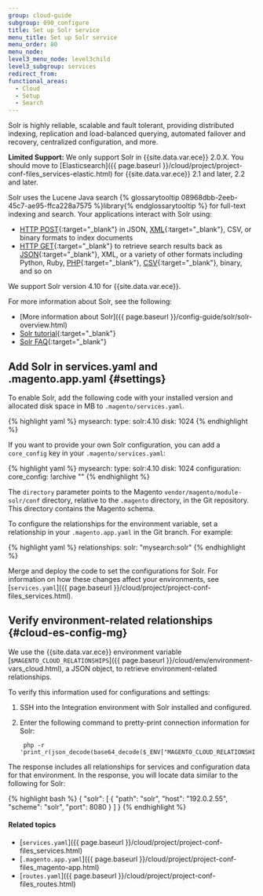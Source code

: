 ```yaml
---
group: cloud-guide
subgroup: 090_configure
title: Set up Solr service
menu_title: Set up Solr service
menu_order: 80
menu_node:
level3_menu_node: level3child
level3_subgroup: services
redirect_from:
functional_areas:
  - Cloud
  - Setup
  - Search
---
```


Solr is highly reliable, scalable and fault tolerant, providing distributed
indexing, replication and load-balanced querying, automated failover and
recovery, centralized configuration, and more.

**Limited Support:** We only support Solr in {{site.data.var.ece}} 2.0.X. You should move to [Elasticsearch]({{ page.baseurl }}/cloud/project/project-conf-files_services-elastic.html) for {{site.data.var.ece}} 2.1 and later, 2.2 and later.

Solr uses the Lucene Java search {% glossarytooltip 08968dbb-2eeb-45c7-ae95-ffca228a7575 %}library{% endglossarytooltip %} for full-text indexing and search. Your applications interact with Solr using:

* [HTTP POST](http://www.w3.org/Protocols/rfc2616/rfc2616-sec9.html#sec9.5){:target="_blank"} in JSON, [XML](http://wiki.apache.org/solr/UpdateXmlMessages){:target="_blank"}, CSV, or binary formats to index documents
* [HTTP GET](http://www.w3.org/Protocols/rfc2616/rfc2616-sec9.html#sec9.3){:target="_blank"} to retrieve search results back as [JSON](http://wiki.apache.org/solr/SolJSON?highlight=%28json%29%7C%28solr%29){:target="_blank"}, XML, or a variety of other formats including Python, Ruby, [PHP](http://wiki.apache.org/solr/SolPHP?highlight=%28php%29%7C%28solr%29){:target="_blank"}, [CSV](http://wiki.apache.org/solr/CSVResponseWriter?highlight=%28solr%29%7C%28csv%29){:target="_blank"}, binary, and so on

We support Solr version 4.10 for {{site.data.var.ece}}.

For more information about Solr, see the following:

* [More information about Solr]({{ page.baseurl }}/config-guide/solr/solr-overview.html)
* [Solr tutorial](https://lucene.apache.org/solr/4_10_0/tutorial.html){:target="_blank"}
* [Solr FAQ](http://wiki.apache.org/solr/FAQ){:target="_blank"}

## Add Solr in services.yaml and .magento.app.yaml {#settings}

To enable Solr, add the following code with your installed version and allocated disk space in MB to `.magento/services.yaml`.

{% highlight yaml %}
mysearch:
    type: solr:4.10
    disk: 1024
{% endhighlight %}

If you want to provide your own Solr configuration, you can add a `core_config` key in your `.magento/services.yaml`:

{% highlight yaml %}
mysearch:
    type: solr:4.10
    disk: 1024
    configuration:
        core_config: !archive "<directory>"
{% endhighlight %}

The `directory` parameter points to the Magento `vendor/magento/module-solr/conf` directory, relative to the `.magento` directory, in the Git repository. This directory contains the Magento schema.

To configure the relationships for the environment variable, set a relationship in your `.magento.app.yaml` in the Git branch. For example:

{% highlight yaml %}
relationships:
    solr: "mysearch:solr"
{% endhighlight %}

Merge and deploy the code to set the configurations for Solr. For information on how these changes affect your environments, see [`services.yaml`]({{ page.baseurl }}/cloud/project/project-conf-files_services.html).

## Verify environment-related relationships {#cloud-es-config-mg}

We use the {{site.data.var.ece}} environment variable [`$MAGENTO_CLOUD_RELATIONSHIPS`]({{ page.baseurl }}/cloud/env/environment-vars_cloud.html), a JSON object, to retrieve environment-related relationships.

To verify this information used for configurations and settings:

1. SSH into the Integration environment with Solr installed and configured.
2. Enter the following command to pretty-print connection information for Solr:

        php -r 'print_r(json_decode(base64_decode($_ENV["MAGENTO_CLOUD_RELATIONSHIPS"])));'

The response includes all relationships for services and configuration data for that environment. In the response, you will locate data similar to the following for Solr:

{% highlight bash %}
{
    "solr": [
        {
            "path": "solr",
            "host": "192.0.2.55",
            "scheme": "solr",
            "port": 8080
        }
    ]
}
{% endhighlight %}

<!-- The following info is from Platform.sh and may not be required for Magento Cloud:
You can then use the service in a configuration file similar to the following:

{% highlight php startinline=true %}
$relationships = getenv("MAGENTO_CLOUD_RELATIONSHIPS");
if (!$relationships) {
  return;
}

$relationships = json_decode(base64_decode($relationships), TRUE);

foreach ($relationships['solr'] as $endpoint) {
  $container->setParameter('solr_host', $endpoint['host']);
  $container->setParameter('solr_port', $endpoint['port']);
}
{% endhighlight %} -->

#### Related topics

* [`services.yaml`]({{ page.baseurl }}/cloud/project/project-conf-files_services.html)
* [`.magento.app.yaml`]({{ page.baseurl }}/cloud/project/project-conf-files_magento-app.html)
* [`routes.yaml`]({{ page.baseurl }}/cloud/project/project-conf-files_routes.html)
